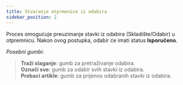 ```yaml
---
title: Stvaranje otprmenice iz odabira
sidebar_position: 2
---
```


Proces omogućuje preuzimanje stavki iz odabira (Skladište/Odabir) u otpremnicu. Nakon ovog postupka, odabir će imati status **Isporučeno**.


*Posebni gumbi*:

> **Traži slaganje**: gumb za pretraživanje odabira.   
> **Označi sve**: gumb za odabir svih stavki iz odabira.  
> **Prebaci artikle**: gumb za prijenos odabranih stavki iz odabira.  